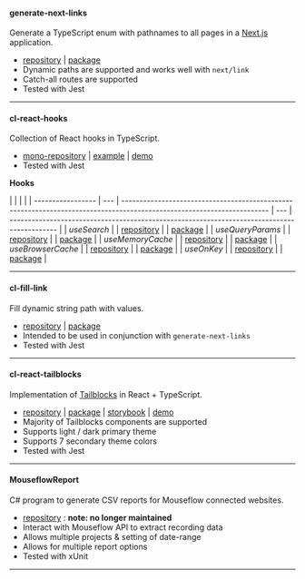 #### generate-next-links

Generate a TypeScript enum with pathnames to all pages in a [Next.js](https://nextjs.org/) application.

- <a href="https://github.com/Lindeneg/generate-next-links" target="_blank">repository</a> | <a href="https://npmjs.com/package/generate-next-links" target="_blank">package</a>
- Dynamic paths are supported and works well with `next/link`
- Catch-all routes are supported
- Tested with Jest

---

#### cl-react-hooks

Collection of React hooks in TypeScript.

- <a href="https://github.com/Lindeneg/cl-react-hooks" target="_blank">mono-repository</a> | <a href="https://github.com/Lindeneg/cl-react-hooks-example" target="_blank">example</a> | <a href="https://lindeneg.github.io/cl-react-hooks-example" target="_blank">demo</a>
- Tested with Jest

**Hooks**

|                   |     |                                                                                                                        |
| ----------------- | --- | ---------------------------------------------------------------------------------------------------------------------- | --- | ------------------------------------------------------------------------------------------- |
| _useSearch_       |     | <a href="https://github.com/lindeneg/cl-react-hooks/tree/master/packages/search" target="_blank">repository</a>        |     | <a href="https://www.npmjs.com/package/@lindeneg/search" target="_blank">package</a>        |
| _useQueryParams_  |     | <a href="https://github.com/lindeneg/cl-react-hooks/tree/master/packages/query-params" target="_blank">repository</a>  |     | <a href="https://www.npmjs.com/package/@lindeneg/query-params" target="_blank">package</a>  |
| _useMemoryCache_  |     | <a href="https://github.com/lindeneg/cl-react-hooks/tree/master/packages/memory-cache" target="_blank">repository</a>  |     | <a href="https://www.npmjs.com/package/@lindeneg/memory-cache" target="_blank">package</a>  |
| _useBrowserCache_ |     | <a href="https://github.com/lindeneg/cl-react-hooks/tree/master/packages/browser-cache" target="_blank">repository</a> |     | <a href="https://www.npmjs.com/package/@lindeneg/browser-cache" target="_blank">package</a> |
| _useOnKey_        |     | <a href="https://github.com/lindeneg/cl-react-hooks/tree/master/packages/on-key" target="_blank">repository</a>        |     | <a href="https://www.npmjs.com/package/@lindeneg/on-key" target="_blank">package</a>        |

---

#### cl-fill-link

Fill dynamic string path with values.

- <a href="https://github.com/Lindeneg/cl-fill-link" target="_blank">repository</a> | <a href="https://npmjs.com/package/cl-fill-link" target="_blank">package</a>
- Intended to be used in conjunction with `generate-next-links`
- Tested with Jest

---

#### cl-react-tailblocks

Implementation of [Tailblocks](https://tailblocks.cc/) in React + TypeScript.

- <a href="https://github.com/Lindeneg/cl-react-tailblocks" target="_blank">repository</a> | <a href="https://npmjs.com/package/cl-react-tailblocks" target="_blank">package</a> | <a href="https://lindeneg.github.io/cl-react-tailblocks" target="_blank">storybook</a> | <a href="https://lindeneg.github.io/cl-react-tailblocks-example" target="_blank">demo</a>
- Majority of Tailblocks components are supported
- Supports light / dark primary theme
- Supports 7 secondary theme colors
- Tested with Jest

---

#### MouseflowReport

C# program to generate CSV reports for Mouseflow connected websites.

- <a href="https://github.com/Lindeneg/mouseflowreport" target="_blank">repository</a> : **note: no longer maintained**
- Interact with Mouseflow API to extract recording data
- Allows multiple projects & setting of date-range
- Allows for multiple report options
- Tested with xUnit

---
